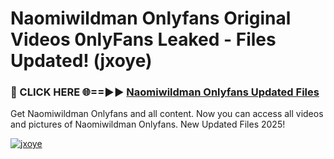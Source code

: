 # Naomiwildman Onlyfans Original Videos 0nlyFans Leaked - Files Updated! (jxoye)

<h3>🔴 CLICK HERE 🌐==►► <a href="https://tinyurl.com/ehrbuxhb" rel="nofollow">Naomiwildman Onlyfans Updated Files</a></h3>

Get Naomiwildman Onlyfans and all content. Now you can access all videos and pictures of Naomiwildman Onlyfans. New Updated Files 2025!

[![jxoye](https://i.imgur.com/lVYEuWS.gif)](https://tinyurl.com/ehrbuxhb)
